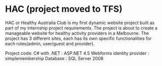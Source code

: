 HAC (project moved to TFS)
===

HAC or Healthy Australia Club is my first dynamic website project built as part of my internship project requirements. 
The project is about to create a manageable website for healthy activity providers in a Melbourne. 
The project has 3 different sites, each has its own specific functionalities for each roles(admin, user/guest and provider). 


Project code: C#  with .NET : ASP.NET 4.5 Webforms
identity provider : simplemembership
Database : SQL Server 2008




